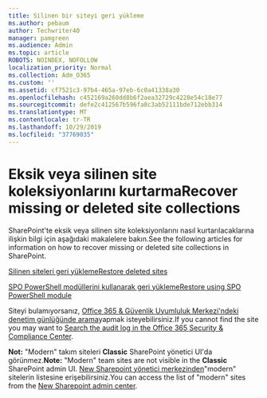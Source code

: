 ```yaml
---
title: Silinen bir siteyi geri yükleme
ms.author: pebaum
author: Techwriter40
manager: pamgreen
ms.audience: Admin
ms.topic: article
ROBOTS: NOINDEX, NOFOLLOW
localization_priority: Normal
ms.collection: Adm_O365
ms.custom: ''
ms.assetid: cf7521c3-97b4-465a-97eb-6c0a41338a30
ms.openlocfilehash: c452169a260dd8b6f2aea32729c4228e54c18e77
ms.sourcegitcommit: defe2c412567b596fa8c3ab52111bde712ebb314
ms.translationtype: MT
ms.contentlocale: tr-TR
ms.lasthandoff: 10/29/2019
ms.locfileid: "37769035"
---
```

# <a name="recover-missing-or-deleted-site-collections"></a><span data-ttu-id="daffb-102">Eksik veya silinen site koleksiyonlarını kurtarma</span><span class="sxs-lookup"><span data-stu-id="daffb-102">Recover missing or deleted site collections</span></span>

<span data-ttu-id="daffb-103">SharePoint'te eksik veya silinen site koleksiyonlarını nasıl kurtarılacaklarına ilişkin bilgi için aşağıdaki makalelere bakın.</span><span class="sxs-lookup"><span data-stu-id="daffb-103">See the following articles for information on how to recover missing or deleted site collections in SharePoint.</span></span>

[<span data-ttu-id="daffb-104">Silinen siteleri geri yükleme</span><span class="sxs-lookup"><span data-stu-id="daffb-104">Restore deleted sites</span></span>](https://docs.microsoft.com/sharepoint/restore-deleted-site-collection)

[<span data-ttu-id="daffb-105">SPO PowerShell modüllerini kullanarak geri yükleme</span><span class="sxs-lookup"><span data-stu-id="daffb-105">Restore using SPO PowerShell module</span></span>](https://support.office.com/article/Introduction-to-the-SharePoint-Online-Management-Shell-C16941C3-19B4-4710-8056-34C034493429)

<span data-ttu-id="daffb-106">Siteyi bulamıyorsanız, [Office 365 &amp; Güvenlik Uyumluluk Merkezi'ndeki denetim günlüğünde arama](https://docs.microsoft.com/office365/securitycompliance/search-the-audit-log-in-security-and-compliance)yapmak isteyebilirsiniz.</span><span class="sxs-lookup"><span data-stu-id="daffb-106">If you cannot find the site you may want to [Search the audit log in the Office 365 Security &amp; Compliance Center](https://docs.microsoft.com/office365/securitycompliance/search-the-audit-log-in-security-and-compliance).</span></span>

<span data-ttu-id="daffb-107">**Not:** "Modern" takım siteleri **Classic** SharePoint yönetici UI'da görünmez.</span><span class="sxs-lookup"><span data-stu-id="daffb-107">**Note:** "Modern" team sites are not visible in the **Classic** SharePoint admin UI.</span></span> <span data-ttu-id="daffb-108">[New Sharepoint yönetici merkezinden](https://docs.microsoft.com/sharepoint/get-started-new-admin-center)"modern" sitelerin listesine erişebilirsiniz.</span><span class="sxs-lookup"><span data-stu-id="daffb-108">You can access the list of "modern" sites from the [New Sharepoint admin center](https://docs.microsoft.com/sharepoint/get-started-new-admin-center).</span></span>


